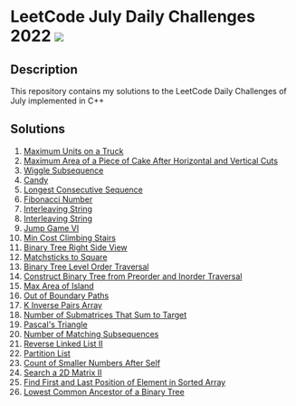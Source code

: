 # LeetCode July Daily Challenges 2022 <img src="https://img.icons8.com/external-bearicons-outline-color-bearicons/64/000000/external-Competition-business-and-marketing-bearicons-outline-color-bearicons.png"/>
## Description
This repository contains my solutions to the LeetCode Daily Challenges of July implemented in C++

## Solutions
1. <a href="https://github.com/miraehab/LeetCode-July-Daily-Challenges-2022/blob/main/1710.%20Maximum%20Units%20on%20a%20Truck.cpp">Maximum Units on a Truck</a>
2. <a href="https://github.com/miraehab/LeetCode-July-Daily-Challenges-2022/blob/main/1465.%20Maximum%20Area%20of%20a%20Piece%20of%20Cake%20After%20Horizontal%20and%20Vertical%20Cuts.cpp">Maximum Area of a Piece of Cake After Horizontal and Vertical Cuts</a>
3. <a href="https://github.com/miraehab/LeetCode-July-Daily-Challenges-2022/blob/main/376.%20Wiggle%20Subsequence.cpp">Wiggle Subsequence</a>
4. <a href="https://github.com/miraehab/LeetCode-July-Daily-Challenges-2022/blob/main/135.%20Candy.cpp">Candy</a>
5. <a href="https://github.com/miraehab/LeetCode-July-Daily-Challenges-2022/blob/main/128.%20Longest%20Consecutive%20Sequence.cpp">Longest Consecutive Sequence</a>
6. <a href="https://github.com/miraehab/LeetCode-July-Daily-Challenges-2022/blob/main/509.%20Fibonacci%20Number.cpp"> Fibonacci Number</a>
7. <a href="https://github.com/miraehab/LeetCode-July-Daily-Challenges-2022/blob/main/97.%20Interleaving%20String.cpp"> Interleaving String</a>
8. <a href="https://github.com/miraehab/LeetCode-July-Daily-Challenges-2022/blob/main/97.%20Interleaving%20String.cpp"> Interleaving String</a>
9. <a href="https://github.com/miraehab/LeetCode-July-Daily-Challenges-2022/blob/main/1696.%20Jump%20Game%20VI.cpp"> Jump Game VI</a>
10. <a href="https://github.com/miraehab/LeetCode-July-Daily-Challenges-2022/blob/main/746.%20Min%20Cost%20Climbing%20Stairs.cpp"> Min Cost Climbing Stairs</a>
11. <a href="https://github.com/miraehab/LeetCode-July-Daily-Challenges-2022/blob/main/199.%20Binary%20Tree%20Right%20Side%20View.cpp"> Binary Tree Right Side View</a>
12. <a href="https://github.com/miraehab/LeetCode-July-Daily-Challenges-2022/blob/main/473.%20Matchsticks%20to%20Square.cpp"> Matchsticks to Square</a>
13. <a href="https://github.com/miraehab/LeetCode-July-Daily-Challenges-2022/blob/main/102.%20Binary%20Tree%20Level%20Order%20Traversal.cpp"> Binary Tree Level Order Traversal</a>
14. <a href="https://github.com/miraehab/LeetCode-July-Daily-Challenges-2022/blob/main/105.%20Construct%20Binary%20Tree%20from%20Preorder%20and%20Inorder%20Traversal.cpp"> Construct Binary Tree from Preorder and Inorder Traversal</a>
15. <a href="https://github.com/miraehab/LeetCode-July-Daily-Challenges-2022/blob/main/695.%20Max%20Area%20of%20Island.cpp"> Max Area of Island</a>
16. <a href="https://github.com/miraehab/LeetCode-July-Daily-Challenges-2022/blob/main/576.%20Out%20of%20Boundary%20Paths.cpp"> Out of Boundary Paths</a>
17. <a href="https://github.com/miraehab/LeetCode-July-Daily-Challenges-2022/blob/main/629.%20K%20Inverse%20Pairs%20Array.cpp"> K Inverse Pairs Array</a>
18. <a href="https://github.com/miraehab/LeetCode-July-Daily-Challenges-2022/blob/main/1074.%20Number%20of%20Submatrices%20That%20Sum%20to%20Target.cpp"> Number of Submatrices That Sum to Target</a>
19. <a href="https://github.com/miraehab/LeetCode-July-Daily-Challenges-2022/blob/main/118.%20Pascal's%20Triangle.cpp"> Pascal's Triangle</a>
20. <a href="https://github.com/miraehab/LeetCode-July-Daily-Challenges-2022/blob/main/792.%20Number%20of%20Matching%20Subsequences.cpp"> Number of Matching Subsequences</a>
21. <a href="https://github.com/miraehab/LeetCode-July-Daily-Challenges-2022/blob/main/92.%20Reverse%20Linked%20List%20II.cpp"> Reverse Linked List II</a>
22. <a href="https://github.com/miraehab/LeetCode-July-Daily-Challenges-2022/blob/main/86.%20Partition%20List.cpp"> Partition List</a>
23. <a href="https://github.com/miraehab/LeetCode-July-Daily-Challenges-2022/blob/main/315.%20Count%20of%20Smaller%20Numbers%20After%20Self.cpp"> Count of Smaller Numbers After Self</a>
24. <a href="https://github.com/miraehab/LeetCode-July-Daily-Challenges-2022/blob/main/240.%20Search%20a%202D%20Matrix%20II.cpp"> Search a 2D Matrix II</a>
25. <a href="https://github.com/miraehab/LeetCode-July-Daily-Challenges-2022/blob/main/34.%20Find%20First%20and%20Last%20Position%20of%20Element%20in%20Sorted%20Array.cpp"> Find First and Last Position of Element in Sorted Array</a>
26. <a href="https://github.com/miraehab/LeetCode-July-Daily-Challenges-2022/blob/main/236.%20Lowest%20Common%20Ancestor%20of%20a%20Binary%20Tree.cpp"> Lowest Common Ancestor of a Binary Tree</a>